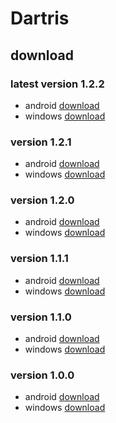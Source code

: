 # Dartris

## download

### latest version 1.2.2
* android [download](https://github.com/fivecarsword/Dartris-Release/raw/main/dartris%201.2.2/dartris%201.2.2%20-%20android.apk)
* windows [download](https://github.com/fivecarsword/Dartris-Release/raw/main/dartris%201.2.2/dartris%201.2.2%20-%20windows.7z)

### version 1.2.1
* android [download](https://github.com/fivecarsword/Dartris-Release/raw/main/dartris%201.2.1/dartris%201.2.1%20-%20android.apk)
* windows [download](https://github.com/fivecarsword/Dartris-Release/raw/main/dartris%201.2.1/dartris%201.2.1%20-%20windows.7z)

### version 1.2.0
* android [download](https://github.com/fivecarsword/Dartris-Release/raw/main/dartris%201.2.0/dartris%201.2.0%20-%20android.apk)
* windows [download](https://github.com/fivecarsword/Dartris-Release/raw/main/dartris%201.2.0/dartris%201.2.0%20-%20windows.7z)

### version 1.1.1
* android [download](https://github.com/fivecarsword/Dartris-Release/raw/main/dartris%201.1.1/dartris%201.1.1%20-%20android.apk)
* windows [download](https://github.com/fivecarsword/Dartris-Release/raw/main/dartris%201.1.1/dartris%201.1.1%20-%20windows.7z)

### version 1.1.0
* android [download](https://github.com/fivecarsword/Dartris-Release/raw/main/dartris%201.1.0/dartris%201.1.0%20-%20android.apk)
* windows [download](https://github.com/fivecarsword/Dartris-Release/raw/main/dartris%201.1.0/dartris%201.1.0%20-%20windows.7z)

### version 1.0.0
* android [download](https://github.com/fivecarsword/Dartris-Release/raw/main/dartris%201.0.0/dartris%201.0.0%20-%20android.apk)
* windows [download](https://github.com/fivecarsword/Dartris-Release/raw/main/dartris%201.0.0/dartris%201.0.0%20-%20windows.7z)
